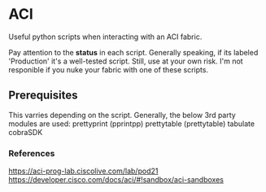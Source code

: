 # ACI
Useful python scripts when interacting with an ACI fabric. 

Pay attention to the __status__ in each script. Generally speaking, if its labeled 'Production' it's a well-tested script. Still, use at your own risk. I'm not responible if you nuke your fabric with one of these scripts.

## Prerequisites
This varries depending on the script. Generally, the below 3rd party modules are used:
prettyprint (pprintpp)
prettytable (prettytable)
tabulate
cobraSDK

### References
https://aci-prog-lab.ciscolive.com/lab/pod21
<br />
https://developer.cisco.com/docs/aci/#!sandbox/aci-sandboxes